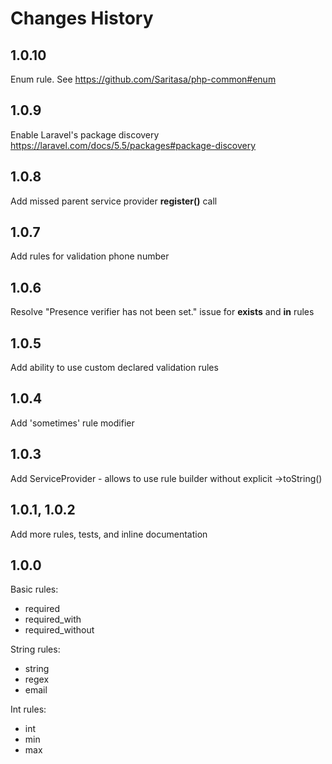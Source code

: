 # Changes History

1.0.10
------
Enum rule. See https://github.com/Saritasa/php-common#enum

1.0.9
-----
Enable Laravel's package discovery https://laravel.com/docs/5.5/packages#package-discovery

1.0.8
-----
Add missed parent service provider **register()** call

1.0.7
-----
Add rules for validation phone number

1.0.6
-----
Resolve "Presence verifier has not been set." issue for **exists** and **in** rules

1.0.5
-----
Add ability to use custom declared validation rules

1.0.4
-----
Add 'sometimes' rule modifier

1.0.3
-----
Add ServiceProvider - allows to use rule builder without explicit ->toString()

1.0.1, 1.0.2
-----
Add more rules, tests, and inline documentation

1.0.0
-----
Basic rules:
- required
- required_with
- required_without

String rules:
- string
- regex
- email

Int rules:
- int
- min
- max
